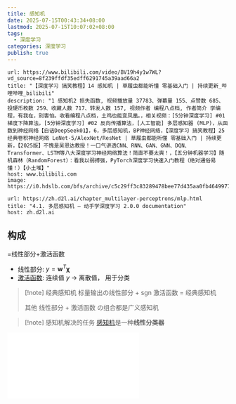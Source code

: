 ```yaml
---
title: 感知机
date: 2025-07-15T00:43:34+08:00
lastmod: 2025-07-15T10:07:02+08:00
tags:
  - 深度学习
categories: 深度学习
publish: true
---
```


```cardlink
url: https://www.bilibili.com/video/BV19h4y1w7WL?vd_source=8f239ffdf35edff6291745a39aad66a2
title: "【深度学习 搞笑教程】14 感知机 | 草履虫都能听懂 零基础入门 | 持续更新_哔哩哔哩_bilibili"
description: "1 感知机2 损失函数, 视频播放量 37783、弹幕量 155、点赞数 685、投硬币枚数 259、收藏人数 717、转发人数 157, 视频作者 编程八点档, 作者简介 学编程，有我在，别害怕。收看编程八点档，土鸡也能变凤凰。，相关视频：[5分钟深度学习] #01 梯度下降算法，[5分钟深度学习] #02 反向传播算法，[人工智能] 多层感知器 (MLP)，从函数到神经网络【白话DeepSeek01】，6，多层感知机，BP神经网络，【深度学习 搞笑教程】25 经典卷积神经网络 LeNet-5/AlexNet/ResNet | 草履虫都能听懂 零基础入门 | 持续更新，【2025版】不愧是吴恩达教授！一口气讲透CNN、RNN、GAN、GNN、DQN、Transformer、LSTM等八大深度学习神经网络算法！简直不要太爽！，【五分钟机器学习】随机森林（RandomForest）：看我以弱搏强，PyTorch深度学习快速入门教程（绝对通俗易懂！）【小土堆】"
host: www.bilibili.com
image: https://i0.hdslb.com/bfs/archive/c5c29ff3c83289478bee77d435aa0fb4649977d8.jpg@100w_100h_1c.png
```

```cardlink
url: https://zh.d2l.ai/chapter_multilayer-perceptrons/mlp.html
title: "4.1. 多层感知机 — 动手学深度学习 2.0.0 documentation"
host: zh.d2l.ai
```

## 构成

=线性部分+激活函数

- 线性部分: $y=\boldsymbol{w}^{T}\boldsymbol{\chi}$
- [激活函数](./%E6%BF%80%E6%B4%BB%E5%87%BD%E6%95%B0.md): 连续值 $y$ $\to$ 离散值， 用于分类

>[!note] 经典感知机
>标量输出の线性部分 + $\mathrm{sgn}$ 激活函数 $=$ 经典感知机
>
>其他 线性部分 + 激活函数 の组合都是广义感知机

>[!note] 感知机解决的任务
>[感知机](%E6%84%9F%E7%9F%A5%E6%9C%BA.md)是一种**线性分类器**

![激活函数 > 概览](./%E6%BF%80%E6%B4%BB%E5%87%BD%E6%95%B0.md#)
